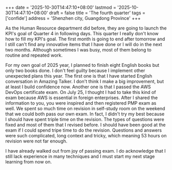 +++
date = '2025-10-30T14:47:10+08:00'
lastmod = '2025-10-30T14:47:10+08:00'
draft = false
title = 'The fourth quarter'
tags = ['confide']
address = 'Shenzhen city, Guangdong Province'
+++

As the Human Resource department did before, they are going to launch the KPI's goal of Quarter 4 in following days. This quarter I really don't know how to fill my KPI's goal. The first month is going to end after tomorrow and I still can't find any innovative items that I have done or I will do in the next two months. Although sometimes I was busy, most of them belong to routine and repeated work.

For my own goal of 2025 year, I planned to finish eight English books but only two books done. I don't feel guilty because I implement other unexpected plans this year. The first one is that I have started English conversation in Amazing Talker. I don't think I make a big improvement, but at least I build confidence now. Another one is that I passed the AWS DevOps certificate exam. On July 25, I thought I had to take this kind of exam because AWS is essential in foreign enterprises. After I shared the information to you, you were inspired and then registered PMP exam as well. We spent so much time on revision in self-study room on the weekend that we could both pass our own exam. In fact, I didn't try my best because I should have spent triple time on the revision. The types of questions were fixed and most of them that I revised before. I should have been good at the exam if I could spend tripe time to do the revision. Questions and answers were such complicated, long context and tricky, which meaning 53 hours on revision were not far enough.

I have already walked out from joy of passing exam. I do acknowledge that I still lack experience in many techniques and I must start my next stage learning from now on.